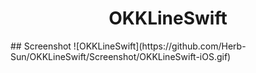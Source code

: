 <H1 align="center">OKKLineSwift</H1>
## Screenshot
![OKKLineSwift](https://github.com/Herb-Sun/OKKLineSwift/Screenshot/OKKLineSwift-iOS.gif)





